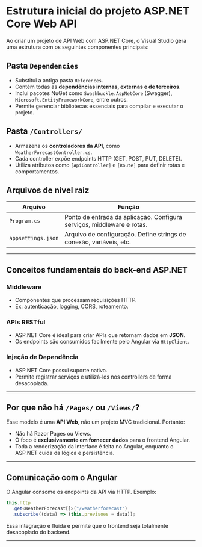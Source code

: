 # Estrutura inicial do projeto ASP.NET Core Web API

Ao criar um projeto de API Web com ASP.NET Core, o Visual Studio gera uma estrutura com os seguintes componentes principais:

## Pasta `Dependencies`

- Substitui a antiga pasta `References`.
- Contém todas as **dependências internas, externas e de terceiros**.
- Inclui pacotes NuGet como `Swashbuckle.AspNetCore` (Swagger), `Microsoft.EntityFrameworkCore`, entre outros.
- Permite gerenciar bibliotecas essenciais para compilar e executar o projeto.

## Pasta `/Controllers/`

- Armazena os **controladores da API**, como `WeatherForecastController.cs`.
- Cada controller expõe endpoints HTTP (GET, POST, PUT, DELETE).
- Utiliza atributos como `[ApiController]` e `[Route]` para definir rotas e comportamentos.

## Arquivos de nível raiz

| Arquivo | Função |
| --- | --- |
| `Program.cs` | Ponto de entrada da aplicação. Configura serviços, middleware e rotas. |
| `appsettings.json` | Arquivo de configuração. Define strings de conexão, variáveis, etc. |

---

## Conceitos fundamentais do back-end ASP.NET

### Middleware

- Componentes que processam requisições HTTP.
- Ex: autenticação, logging, CORS, roteamento.

### APIs RESTful

- ASP.NET Core é ideal para criar APIs que retornam dados em **JSON**.
- Os endpoints são consumidos facilmente pelo Angular via `HttpClient`.

### Injeção de Dependência

- ASP.NET Core possui suporte nativo.
- Permite registrar serviços e utilizá-los nos controllers de forma desacoplada.

---

## Por que não há `/Pages/` ou `/Views/`?

Esse modelo é uma **API Web**, não um projeto MVC tradicional. Portanto:

- Não há Razor Pages ou Views.
- O foco é **exclusivamente em fornecer dados** para o frontend Angular.
- Toda a renderização da interface é feita no Angular, enquanto o ASP.NET cuida da lógica e persistência.

---

## Comunicação com o Angular

O Angular consome os endpoints da API via HTTP. Exemplo:

```typescript
this.http
  .get<WeatherForecast[]>("/weatherforecast")
  .subscribe((data) => (this.previsoes = data));
```

Essa integração é fluida e permite que o frontend seja totalmente desacoplado do backend.

---
